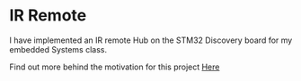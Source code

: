 # IR Remote

I have implemented an IR remote Hub on the STM32 Discovery board for my embedded Systems class.


Find out more behind the motivation for this project [Here](https://danielalapat.hashnode.dev/ir-remote-3) 
